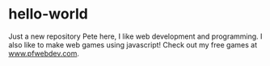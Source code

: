 # hello-world
Just a new repository
Pete here, I like web development and programming.  I also like to make web games using javascript!
Check out my free games at www.pfwebdev.com.

